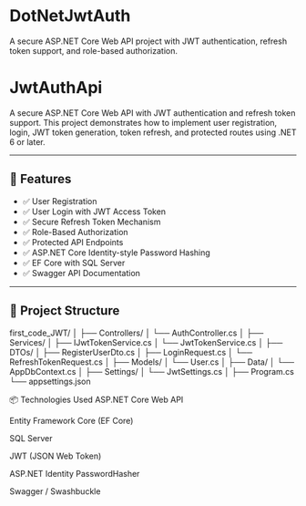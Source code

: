 # DotNetJwtAuth

A secure ASP.NET Core Web API project with JWT authentication, refresh token support, and role-based authorization.

# JwtAuthApi

A secure ASP.NET Core Web API with JWT authentication and refresh token support. This project demonstrates how to implement user registration, login, JWT token generation, token refresh, and protected routes using .NET 6 or later.

---

## 🚀 Features

- ✅ User Registration
- ✅ User Login with JWT Access Token
- ✅ Secure Refresh Token Mechanism
- ✅ Role-Based Authorization
- ✅ Protected API Endpoints
- ✅ ASP.NET Core Identity-style Password Hashing
- ✅ EF Core with SQL Server
- ✅ Swagger API Documentation

---

## 📁 Project Structure

first_code_JWT/
│
├── Controllers/
│ └── AuthController.cs
│
├── Services/
│ ├── IJwtTokenService.cs
│ └── JwtTokenService.cs
│
├── DTOs/
│ ├── RegisterUserDto.cs
│ ├── LoginRequest.cs
│ └── RefreshTokenRequest.cs
│
├── Models/
│ └── User.cs
│
├── Data/
│ └── AppDbContext.cs
│
├── Settings/
│ └── JwtSettings.cs
│
├── Program.cs
└── appsettings.json

📦 Technologies Used
ASP.NET Core Web API

Entity Framework Core (EF Core)

SQL Server

JWT (JSON Web Token)

ASP.NET Identity PasswordHasher

Swagger / Swashbuckle
